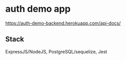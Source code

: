 # auth demo app
https://auth-demo-backend.herokuapp.com/api-docs/
## Stack
ExpressJS/NodeJS, PostgreSQL/sequelize, Jest
